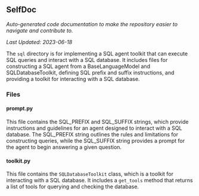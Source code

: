 <!--- START SELFDOC --->
## SelfDoc
_Auto-generated code documentation to make the repository easier to navigate and contribute to._

_Last Updated: 2023-06-18_

The `sql` directory is for implementing a SQL agent toolkit that can execute SQL queries and interact with a SQL database. It includes files for constructing a SQL agent from a BaseLanguageModel and SQLDatabaseToolkit, defining SQL prefix and suffix instructions, and providing a toolkit for interacting with a SQL database.

### Files
#### prompt.py
This file contains the SQL_PREFIX and SQL_SUFFIX strings, which provide instructions and guidelines for an agent designed to interact with a SQL database. The SQL_PREFIX string outlines the rules and limitations for constructing queries, while the SQL_SUFFIX string provides a prompt for the agent to begin answering a given question.

#### toolkit.py
This file contains the `SQLDatabaseToolkit` class, which is a toolkit for interacting with a SQL database. It includes a `get_tools` method that returns a list of tools for querying and checking the database.

<!--- END SELFDOC --->